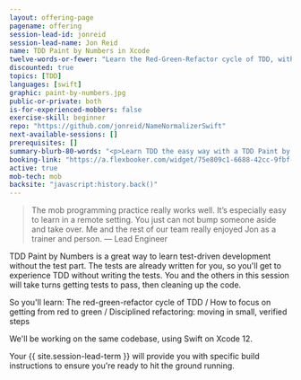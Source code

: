 ```yaml
---
layout: offering-page
pagename: offering
session-lead-id: jonreid
session-lead-name: Jon Reid
name: TDD Paint by Numbers in Xcode
twelve-words-or-fewer: "Learn the Red-Green-Refactor cycle of TDD, without writing the tests."
discounted: true
topics: [TDD]
languages: [swift]
graphic: paint-by-numbers.jpg
public-or-private: both
is-for-experienced-mobbers: false
exercise-skill: beginner
repo: "https://github.com/jonreid/NameNormalizerSwift"
next-available-sessions: []
prerequisites: []
summary-blurb-80-words: "<p>Learn TDD the easy way with a TDD Paint by Numbers session. The tests are already written for you! You'll work in the production code. Since the tests are written, you’ll experience the meaty payoff of TDD. Namely, adding new behavior incrementally, and refactoring to keep the code clean.</p>"
booking-link: "https://a.flexbooker.com/widget/75e809c1-6688-42cc-9fbf-77b001c15991?serviceIds=39521"
active: true
mob-tech: mob
backsite: "javascript:history.back()"
---
```

<blockquote>The mob programming practice really works well. It’s especially easy to learn in a remote setting. You just can not bump someone aside and take over. Me and the rest of our team really enjoyed Jon as a trainer and person. — Lead Engineer</blockquote>

TDD Paint by Numbers is a great way to learn test-driven development without the test part. The tests are already written for you, so you'll get to experience TDD without writing the tests. You and the others in this session will take turns getting tests to pass, then cleaning up the code.

So you'll learn: The red-green-refactor cycle of TDD / How to focus on getting from red to green / Disciplined refactoring: moving in small, verified steps

We'll be working on the same codebase, using Swift on Xcode 12.

Your {{ site.session-lead-term }} will provide you with specific build instructions to ensure you're ready to 
hit the ground running.